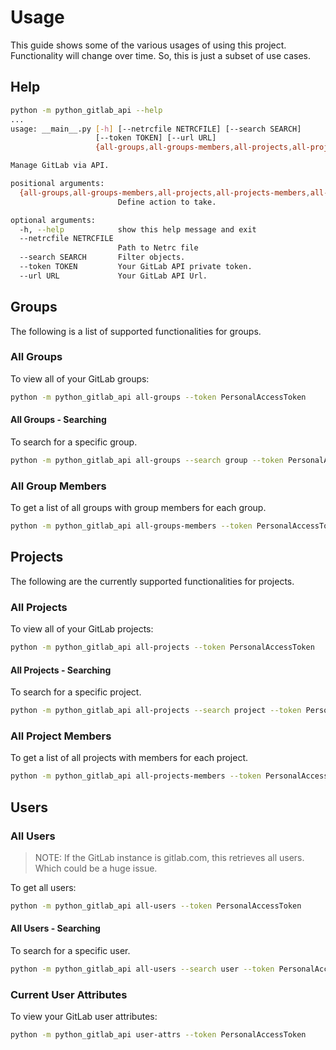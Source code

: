 # Usage

This guide shows some of the various usages of using this project. Functionality
will change over time. So, this is just a subset of use cases.

## Help

```bash
python -m python_gitlab_api --help
...
usage: __main__.py [-h] [--netrcfile NETRCFILE] [--search SEARCH]
                   [--token TOKEN] [--url URL]
                   {all-groups,all-groups-members,all-projects,all-projects-members,all-users,current-user-attrs}

Manage GitLab via API.

positional arguments:
  {all-groups,all-groups-members,all-projects,all-projects-members,all-users,current-user-attrs}
                        Define action to take.

optional arguments:
  -h, --help            show this help message and exit
  --netrcfile NETRCFILE
                        Path to Netrc file
  --search SEARCH       Filter objects.
  --token TOKEN         Your GitLab API private token.
  --url URL             Your GitLab API Url.
```

## Groups

The following is a list of supported functionalities for groups.

### All Groups

To view all of your GitLab groups:

```bash
python -m python_gitlab_api all-groups --token PersonalAccessToken
```

#### All Groups - Searching

To search for a specific group.

```bash
python -m python_gitlab_api all-groups --search group --token PersonalAccessToken
```

### All Group Members

To get a list of all groups with group members for each group.

```bash
python -m python_gitlab_api all-groups-members --token PersonalAccessToken
```

## Projects

The following are the currently supported functionalities for projects.

### All Projects

To view all of your GitLab projects:

```bash
python -m python_gitlab_api all-projects --token PersonalAccessToken
```

#### All Projects - Searching

To search for a specific project.

```bash
python -m python_gitlab_api all-projects --search project --token PersonalAccessToken
```

### All Project Members

To get a list of all projects with members for each project.

```bash
python -m python_gitlab_api all-projects-members --token PersonalAccessToken
```

## Users

### All Users

> NOTE: If the GitLab instance is gitlab.com, this retrieves all users. Which
> could be a huge issue.

To get all users:

```bash
python -m python_gitlab_api all-users --token PersonalAccessToken
```

#### All Users - Searching

To search for a specific user.

```bash
python -m python_gitlab_api all-users --search user --token PersonalAccessToken
```

### Current User Attributes

To view your GitLab user attributes:

```bash
python -m python_gitlab_api user-attrs --token PersonalAccessToken
```
